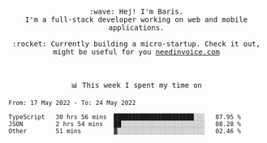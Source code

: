 <p align="center">
  <br><br>
  <samp>
    :wave: Hej! I'm Baris.
    <br>I'm a full-stack developer working on web and mobile applications.
       <br><br>:rocket: Currently building a micro-startup. Check it out, might be useful for you <a href="https://needinvoice.com/" target="_blank">needinvoice.com</a>

  </samp>
 <br><br><br>
</p>
<p align=center><samp>📊  This week I spent my time on</samp></p>


<!--START_SECTION:waka-->

```text
From: 17 May 2022 - To: 24 May 2022

TypeScript   30 hrs 56 mins  ██████████████████████░░░   87.95 %
JSON         2 hrs 54 mins   ██░░░░░░░░░░░░░░░░░░░░░░░   08.28 %
Other        51 mins         ▓░░░░░░░░░░░░░░░░░░░░░░░░   02.46 %
```

<!--END_SECTION:waka-->


